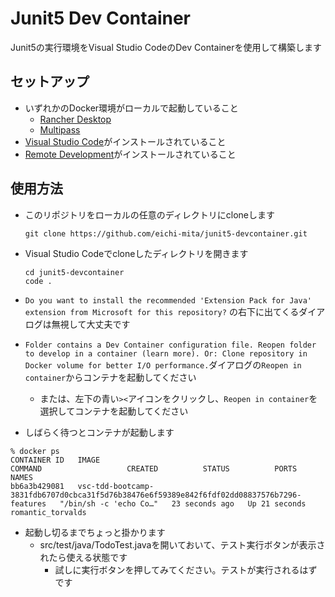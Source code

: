 # Junit5 Dev Container

Junit5の実行環境をVisual Studio CodeのDev Containerを使用して構築します

## セットアップ
- いずれかのDocker環境がローカルで起動していること
  - [Rancher Desktop](https://rancherdesktop.io/)
  - [Multipass](https://kurupeku.github.io/hello-golang/multipass.html)
- [Visual Studio Code](https://azure.microsoft.com/ja-jp/products/visual-studio-code)がインストールされていること
- [Remote Development](https://marketplace.visualstudio.com/items?itemName=ms-vscode-remote.vscode-remote-extensionpack)がインストールされていること

## 使用方法
- このリポジトリをローカルの任意のディレクトリにcloneします
  ```
  git clone https://github.com/eichi-mita/junit5-devcontainer.git
  ```
- Visual Studio Codeでcloneしたディレクトリを開きます
  ```
  cd junit5-devcontainer
  code .
  ```

- `Do you want to install the recommended 'Extension Pack for Java' extension from Microsoft for this repository?` の右下に出てくるダイアログは無視して大丈夫です
- `Folder contains a Dev Container configuration file. Reopen folder to develop in a container (learn more). Or: Clone repository in Docker volume for better I/O performance.`ダイアログの`Reopen in container`からコンテナを起動してください
    - または、左下の青い`><`アイコンをクリックし、`Reopen in container`を選択してコンテナを起動してください
- しばらく待つとコンテナが起動します
```
% docker ps
CONTAINER ID   IMAGE                                                                                        COMMAND                   CREATED          STATUS          PORTS     NAMES
bb6a3b429081   vsc-tdd-bootcamp-3831fdb6707d0cbca31f5d76b38476e6f59389e842f6fdf02dd08837576b7296-features   "/bin/sh -c 'echo Co…"   23 seconds ago   Up 21 seconds             romantic_torvalds
```
- 起動し切るまでちょっと掛かります
    - src/test/java/TodoTest.javaを開いておいて、テスト実行ボタンが表示されたら使える状態です
       - 試しに実行ボタンを押してみてください。テストが実行されるはずです

